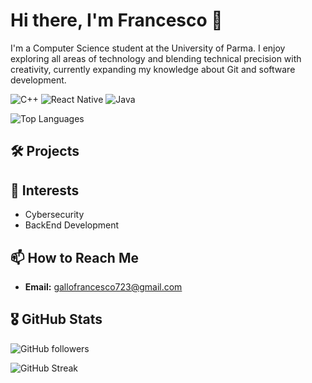 # Hi there, I'm Francesco 👋

I'm a Computer Science student at the University of Parma. I enjoy exploring all areas of technology and blending technical precision with creativity, currently expanding my knowledge about Git and software development.


![C++](https://img.shields.io/badge/-C++-orange?style=flat&logo=c%2B%2B)
![React Native](https://img.shields.io/badge/-React%20Native-blue?style=flat&logo=react)
![Java](https://img.shields.io/badge/-Java-red?style=flat&logo=java)

 ![Top Languages](https://github-readme-stats.vercel.app/api/top-langs/?username=GalloFrancesco04&layout=compact)


## 🛠️ Projects


## 🎯 Interests

- Cybersecurity  
- BackEnd Development  


## 📫 How to Reach Me

- **Email:** [gallofrancesco723@gmail.com](mailto:gallofrancesco723@gmail.com)

## 🎖️ GitHub Stats

<!-- GitHub followers badge -->
![GitHub followers](https://img.shields.io/github/followers/GalloFrancesco04?label=Followers&style=social)

![GitHub Streak](https://github-readme-streak-stats.herokuapp.com/?user=GalloFrancesco04&theme=dark)

